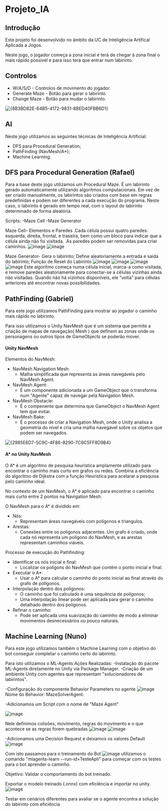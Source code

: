 # Projeto_IA
## Introdução
Este projeto foi desenvolvido no âmbito da UC de Inteligência Artifical Aplicada a Jogos.

Neste jogo, o jogador começa a zona inicial e terá de chegar à zona final o mais rápido possivel e para isso terá que entrar num labirinto.
## Controlos
- W/A/S/D - Controlos de movimento do jogador.
- Generate Maze - Botão para gerar o labirinto.
- Change Maze - Botão para mudar o labirinto.

![{8B3BD82E-64B5-4172-9831-8BED40FBB6D1}](https://github.com/user-attachments/assets/151ef20c-7786-424d-ac80-1602ec8f0553)

## AI
Neste jogo utilizamos as seguintes técnicas de Inteligência Artificial:
- DFS para Procedural Generation;
- PathFinding (NavMesh/A*);
- Machine Learning.


## DFS para Procedural Generation (Rafael)
Para a base deste jogo utilizamos um Procedural Maze. É um labirinto gerado automaticamente utilizando algoritmos computacionais. Em vez de ser criado manualmente, os labirintos são criados com base em regras predefinidas e podem ser diferentes a cada execução do programa.
Neste caso, o labirinto é gerado em tempo real, com o layout do labirinto determinado de forma aleatória.
 
Scripts:
-Maze Cell
-Maze Generator

Maze Cell- Elementos e Paredes
.Cada célula possui quatro paredes: esquerda, direita, frontal, e traseira, bem como um bloco para indicar que a célula ainda não foi visitada.
.As paredes podem ser removidas para criar caminhos.
![image](https://github.com/user-attachments/assets/8f0d5aa2-6d34-40b4-9087-0d43bb5abb25)
![image](https://github.com/user-attachments/assets/545bd1e8-6f20-4e10-a92f-86cb34c14607)

Maze Generator- Gera o labirinto; Define aleatoriamente a entrada e saida do labirinto; Função de Reset do Labirinto
![image](https://github.com/user-attachments/assets/2514d510-37bb-4f51-bf5b-cbec2c9e1dcd)
![image](https://github.com/user-attachments/assets/c79a2279-6574-4c25-98d2-881f10de81a7)
![image](https://github.com/user-attachments/assets/c573e7e4-e56d-4161-b699-548c141702d1)
![image](https://github.com/user-attachments/assets/6c7dec3e-979d-4979-b40c-801237b78cf0)
Este algoritmo começa numa célula inicial, marca-a como visitada, e remove paredes aleatoriamente para conectar-se a células vizinhas ainda não visitadas.
Quando não há vizinhos disponíveis, ele "volta" para células anteriores até encontrar novas possibilidades.





## PathFinding (Gabriel)
Para este jogo utilizamos PathFinding para mostrar ao jogador o caminho mais rápido no labirinto.

Para isso utilizamos o Unity NavMesh que é um sistema que permite a criação de mapas de navegação( Mesh ) que definem as zonas onde os personagens ou outros tipos de GameObjects se poderão mover.
#### Unity NavMesh

Elementos do NavMesh:
- NavMesh Navigation Mesh:
  - Malha simplificada que representa as áreas navegáveis pelo NavMesh Agent.
- NavMesh Agent:
  - É um componente adicionada a um GameObject que o transforma num "Agente" capaz de navegar pela Navigation Mesh.
- NavMesh Obstacle:
  - É o compenente que determina que GameObject o NavMesh Agent tem que evitar.
- NavMesh Bake:
  - É o processo de criar a Navigation Mesh, onde o Unity analisa a geometria do nível e cria uma malha navegável sobre os objetos que podem ser navegados. 

![{2985E6D7-5C9C-4F86-8290-7C6C5FF8D9B4}](https://github.com/user-attachments/assets/5edcf1a5-5366-4ef0-b3d1-9cafcf79ecb2)

#### A* no Unity NavMesh
O A* é um algoritmo de pesquisa heuristica amplamente utilizado para encontrar o caminho mais curto em grafos ou redes. Combina a eficiência do algoritmo de Dijkstra com a função Heurística para acelarar a pesquisa pelo caminho ideal.

No contexto de um NavMesh, o A* é aplicado para encontrar o caminho mais curto entre 2 pontos na Navigation Mesh.

O NavMesh para o A* é dividido em:
- Nós:
  - Representam áreas navegáveis com polígonos e triangulos.
- Arestas:
  - Conexões entre os polígonos adjacentes.
Um grafo é criado, onde cada nó representa um polígono do NavMesh, e as arestas representam caminhos viáveis.

Processo de execução do Pathfinding:
- Identificar os nós inicial e final:
  - Localizar os polígons do NavMesh que contêm o ponto inicial e final.
- Executar o A*:
  - Usar o A* para calcular o caminho do ponto inicial ao final através do grafo de polígonos.
- Interpolação dentro dos polígonos:
  - O caminho que foi calculado é uma sequência de polígonos;
  - Uma interpolação linear pode ser aplicada para gerar o caminho detalhado dentro dos polígonos.
- Refinar o caminho:
  - Pode ser aplicada uma suavização do caminho de modo a eliminar movimentos desnecessários ou pouco naturais.     


## Machine Learning (Nuno)

Para este jogo utilizamos também o Machine Learning com o objetivo do bot conseguir completar o caminho certo do labirinto.

Para isto utilizamos o ML-Agents
Ações Realizadas:
-Instalação do pacote ML-Agents diretamente no Unity via Package Manager.
-Criação de um ambiente Unity com agentes que representam "solucionadores de labirintos".

-Configuração do componente Behavior Parameters no agente
![image](https://github.com/user-attachments/assets/61049e90-153c-4764-8465-a0bb2bc34aec)
Nome do Behavior: MazeSolverAgent.

-Adicionamos um Script com o nome de "Maze Agent"

![image](https://github.com/user-attachments/assets/f34f57a9-fb0a-4c4f-8518-ae1eeab50e68)

Nele definimos colisões, movimento, regras do movimento e o que acontece se as regras forem quebradas
![image](https://github.com/user-attachments/assets/34199d5c-30fc-4d35-9896-139b34355608)
![image](https://github.com/user-attachments/assets/bb8864d3-1e0a-4642-b969-fba345d95b75)

-Adicionamos uma Decision Request e deixamos os valores Default
![image](https://github.com/user-attachments/assets/5a2141f2-b77e-44d8-85df-7a4e8ee63f99)

Com isto passamos para o treinamento do Bot
![image](https://github.com/user-attachments/assets/e4f0d8b6-cdb0-4f8d-9fe2-2418c365352d)
utilizamos o comando "mlagents-learn --run-id=TesteApli" para começar com os testes para o bot aprender o caminho.

Objetivo: Validar o comportamento do bot treinado.

Exportar o modelo treinado (.onnx) com eficiência e importar no unity.
![image](https://github.com/user-attachments/assets/c163eea1-0638-4c19-b6ab-b6c47880500e)

Testar em cenários diferentes para avaliar se o agente encontra a solução do labirinto com eficiência





